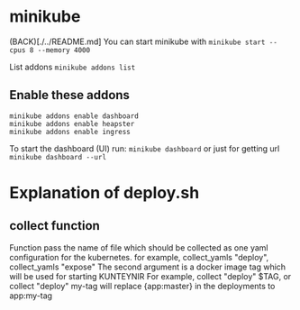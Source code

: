 # minikube

 (BACK)[./../README.md]
You can start minikube with `minikube start --cpus 8 --memory 4000`

List addons
`minikube addons list`

## Enable these addons

```
minikube addons enable dashboard
minikube addons enable heapster
minikube addons enable ingress
```

To start the dashboard (UI) run:
`minikube dashboard` or just for getting url `minikube dashboard --url`

# Explanation of deploy.sh

## collect function
Function pass the name of file which should be collected as one yaml configuration for 
the kubernetes. for example, collect_yamls "deploy", collect_yamls "expose"
The second argument is a docker image tag which will be used for starting KUNTEYNIR
For example, collect "deploy" $TAG, or collect "deploy" my-tag will replace {app:master} in the deployments to app:my-tag
